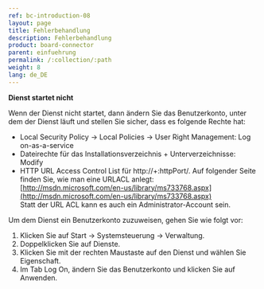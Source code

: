 ```yaml
---
ref: bc-introduction-08
layout: page
title: Fehlerbehandlung
description: Fehlerbehandlung
product: board-connector
parent: einfuehrung
permalink: /:collection/:path
weight: 8
lang: de_DE
---
```


**Dienst startet nicht**

Wenn der Dienst nicht startet, dann ändern Sie das Benutzerkonto, unter dem der Dienst läuft und stellen Sie sicher, dass es folgende Rechte hat: 

- Local Security Policy -> Local Policies -> User Right Management: Log on-as-a-service
- Dateirechte für das Installationsverzeichnis + Unterverzeichnisse: Modify
- HTTP URL Access Control List für http://+:httpPort/. 
Auf folgender Seite finden Sie, wie man eine URLACL anlegt: [http://msdn.microsoft.com/en-us/library/ms733768.aspx](http://msdn.microsoft.com/en-us/library/ms733768.aspx)<br>
Statt der URL ACL kann es auch ein Administrator-Account sein.

Um dem Dienst ein Benutzerkonto zuzuweisen, gehen Sie wie folgt vor:

1. Klicken Sie auf Start -> Systemsteuerung -> Verwaltung.
2. Doppelklicken Sie auf Dienste.
3. Klicken Sie mit der rechten Maustaste auf den Dienst und wählen Sie Eigenschaft.
4. Im Tab Log On, ändern Sie das Benutzerkonto und klicken Sie auf Anwenden.